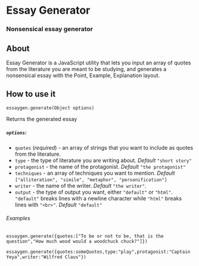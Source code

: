 # Essay Generator

### Nonsensical essay generator

## About

Essay Generator is a JavaScript utility that lets you input an array of quotes from the literature you are meant to be studying, and generates a nonsensical essay with the Point, Example, Explanation layout.

## How to use it

`essaygen.generate(Object options)`

Returns the generated essay

##### `options`:
+ `quotes` (*required*) - an array of strings that you want to include as quotes from the literature.
+ `type` - the type of literature you are writing about. *Default* `"short story"`
+ `protagonist` - the name of the protagonist. *Default* `"the protagonist"`
+ `techniques` - an array of techniques you want to mention. *Default* `["alliteration", "simile", "metaphor", "personification"]`
+ `writer` - the name of the writer. *Default* `"the writer"`.
+ `output` - the type of output you want, either `"default"` or `"html"`. `"default"` breaks lines with a newline character while `"html"` breaks lines with `"<br>"`. *Default* `"default"`

###### Examples

`essaygen.generate({quotes:["To be or not to be, that is the question","How much wood would a woodchuck chuck?"]})`

`essaygen.generate({quotes:someQuotes,type:"play",protagonist:"Captain Yeya",writer:"Wilfred Claus"})`
